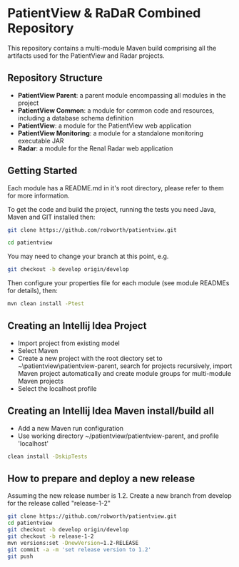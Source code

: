 PatientView & RaDaR Combined Repository
=======================================

This repository contains a multi-module Maven build comprising all the artifacts used for the PatientView and Radar projects.

Repository Structure
--------------------

- **PatientView Parent**: a parent module encompassing all modules in the project
- **PatientView Common**: a module for common code and resources, including a database schema definition
- **PatientView**: a module for the PatientView web application
- **PatientView Monitoring**: a module for a standalone monitoring executable JAR
- **Radar**: a module for the Renal Radar web application

Getting Started
---------------

Each module has a README.md in it's root directory, please refer to them for more information.

To get the code and build the project, running the tests you need Java, Maven and GIT installed then:

```sh
git clone https://github.com/robworth/patientview.git
```

```sh
cd patientview
```

You may need to change your branch at this point, e.g.

```sh
git checkout -b develop origin/develop
```

Then configure your properties file for each module (see module READMEs for details), then:

```sh
mvn clean install -Ptest
```

Creating an Intellij Idea Project
---------------------------------

- Import project from existing model
- Select Maven
- Create a new project with the root diectory set to ~\patientview\patientview-parent, search for projects recursively, import Maven project automatically and create module groups for multi-module Maven projects
- Select the localhost profile

Creating an Intellij Idea Maven install/build all 
-------------------------------------------------

- Add a new Maven run configuration
- Use working directory ~/patientview/patientview-parent, and profile 'localhost'
```sh
clean install -DskipTests
```

How to prepare and deploy a new release 
---------------------------------------

Assuming the new release number is 1.2. Create a new branch from develop for the release called "release-1-2" 

```sh
git clone https://github.com/robworth/patientview.git
cd patientview
git checkout -b develop origin/develop
git checkout -b release-1-2
mvn versions:set -DnewVersion=1.2-RELEASE
git commit -a -m 'set release version to 1.2'
git push
```


